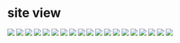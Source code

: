 # site view


![](images/1.png)
![](images/2.png)
![](images/9.png)
![](images/3.png)
![](images/10.png)
![](images/4.png)
![](images/11.png)
![](images/5.png)
![](images/12.png)
![](images/6.png)
![](images/13.png)
![](images/7.png)
![](images/14.png)
![](images/8.png)
![](images/15.png)
![](images/16.png)
![](images/17.png)
![](images/18.png)
![](images/19.png)


